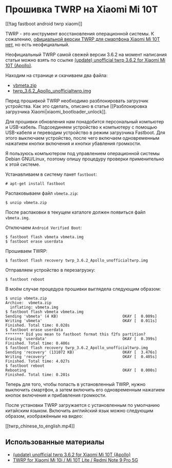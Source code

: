 Прошивка TWRP на Xiaomi Mi 10T
==============================

[[!tag fastboot android twrp xiaomi]]

TWRP - это инструмент восстановления операционной системы. К сожалению, [официальной версии TWRP для смартфона Xiaomi Mi 10T нет](https://twrp.me/Devices/Xiaomi/), но есть неофициальный.

Неофициальный TWRP самой свежей версии 3.6.2 на момент написания статьи можно взять по ссылке [(update) unofficial twrp 3.6.2 for Xiaomi Mi 10T (Apollo)](https://unofficialtwrp.com/twrp-3-6-2-for-xiaomi-mi-10t-apollo/).

Находим на странице и скачиваем два файла:

* [vbmeta.zip](https://unofficialtwrp.com/wp-content/uploads/2019/11/vbmeta.zip)
* [twrp_3.6.2_Apollo_unofficialtwrp.img](https://mega.nz/file/5fEkESaa#O1zCKE2oumNiGL3LrTERYdg3fWTPKFcGfEN0CTSRqyI)

Перед прошивкой TWRP необходимо разблокировать загрузчик устройства. Как это сделать, описано в статье [[Разблокировка загрузчика Xiaomi|xiaomi_bootloader_unlock]].

Для прошивки обновления нам понадобится персональный компьютер и USB-кабель. Подсоединяем устройство к компьютеру с помощью USB-кабеля и переводим устройство в режим загрузчика Fastboot. Для этого выключаем устройство, после чего включаем одновременным нажатием кнопки включения и кнопки убавления громкости.

Я пользуюсь компьютером под управлением операционной системы Debian GNU/Linux, поэтому опишу процедуру проверки применительно к этой системе.

Устанавливаем в систему пакет `fastboot`:

    # apt-get install fastboot

Распаковываем файл `vbmeta.zip`:

    $ unzip vbmeta.zip

После распаковки в текущем каталоге должен появиться файл `vbmeta.img`.

Отключаем `Android Verified Boot`:

    $ fastboot flash vbmeta vbmeta.img
    $ fastboot erase userdata

Прошиваем TWRP:

    $ fastboot flash recovery twrp_3.6.2_Apollo_unofficialtwrp.img

Отправляем устройство в перезагрузку:

    $ fastboot reboot

В моём случае процедура прошивки выглядела следующим образом:

    $ unzip vbmeta.zip 
    Archive:  vbmeta.zip
      inflating: vbmeta.img              
    $ fastboot flash vbmeta vbmeta.img 
    Sending 'vbmeta' (4 KB)                            OKAY [  0.009s]
    Writing 'vbmeta'                                   OKAY [  0.011s]
    Finished. Total time: 0.028s
    $ fastboot erase userdata
    ******** Did you mean to fastboot format this f2fs partition?
    Erasing 'userdata'                                 OKAY [  0.399s]
    Finished. Total time: 0.406s
    $ fastboot flash recovery twrp_3.6.2_Apollo_unofficialtwrp.img 
    Sending 'recovery' (131072 KB)                     OKAY [  3.476s]
    Writing 'recovery'                                 OKAY [  0.405s]
    Finished. Total time: 4.027s
    $ fastboot reboot
    Rebooting                                          OKAY [  0.000s]
    Finished. Total time: 0.201s

Теперь для того, чтобы попасть в установленный TWRP, нужно выключить смартфон, а затем включить его одновременным нажатием кнопок включения и прибавления громкости.

После установки TWRP загружается с установленным по умолчанию китайским языком. Включить английский язык можно следующим образом, изображённым на видео:

[[twrp_chinese_to_english.mp4]]

Использованные материалы
------------------------

* [(update) unofficial twrp 3.6.2 for Xiaomi Mi 10T (Apollo)](https://unofficialtwrp.com/twrp-3-6-2-for-xiaomi-mi-10t-apollo/)
* [TWRP for Xiaomi Mi 10i / Mi 10T Lite / Redmi Note 9 Pro 5G](https://twrp.me/xiaomi/xiaomimi10i.html)
